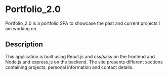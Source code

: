 # Portfolio_2.0

Portfolio_2.0 is a portfolio SPA to showcase the past and current projects I am working on.

## Description

This application is built using React.js and css/sass on the frontend and Node.js and express.js on the backend. The site presents different sections containing projects, personal information and contact details.